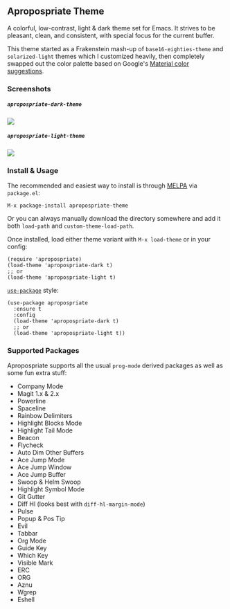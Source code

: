 ## Apropospriate Theme ##

A colorful, low-contrast, light & dark theme set for Emacs. It strives to be pleasant, clean, and consistent, with special focus for the current buffer.

This theme started as a Frakenstein mash-up of `base16-eighties-theme` and `solarized-light` themes which I customized heavily, then completely swapped out the color palette based on Google's [Material color suggestions](http://www.google.com/design/spec/style/color.html#color-color-palette).

### Screenshots ###

##### `apropospriate-dark-theme` #####

![](https://raw.github.com/waymondo/apropospriate-theme/master/dark.png)

##### `apropospriate-light-theme` #####

![](https://raw.github.com/waymondo/apropospriate-theme/master/light.png)

### Install & Usage ###

The recommended and easiest way to install is through [MELPA](http://melpa.org) via `package.el`:

```
M-x package-install apropospriate-theme
```

Or you can always manually download the directory somewhere and add it both `load-path` and `custom-theme-load-path`.

Once installed, load either theme variant with `M-x load-theme` or in your config:

``` elisp
(require 'apropospriate)
(load-theme 'apropospriate-dark t)
;; or
(load-theme 'apropospriate-light t)
```

[`use-package`](https://github.com/jwiegley/use-package) style:

``` elisp
(use-package apropospriate
  :ensure t
  :config 
  (load-theme 'apropospriate-dark t)
  ;; or
  (load-theme 'apropospriate-light t))
```

### Supported Packages ###

Apropospriate supports all the usual `prog-mode` derived packages as well as some fun extra stuff:

* Company Mode
* Magit 1.x & 2.x
* Powerline
* Spaceline
* Rainbow Delimiters
* Highlight Blocks Mode
* Highlight Tail Mode
* Beacon
* Flycheck
* Auto Dim Other Buffers
* Ace Jump Mode
* Ace Jump Window
* Ace Jump Buffer
* Swoop & Helm Swoop
* Highlight Symbol Mode
* Git Gutter
* Diff Hl (looks best with `diff-hl-margin-mode`)
* Pulse
* Popup & Pos Tip
* Evil
* Tabbar
* Org Mode
* Guide Key
* Which Key
* Visible Mark
* ERC
* ORG
* Aznu
* Wgrep
* Eshell

